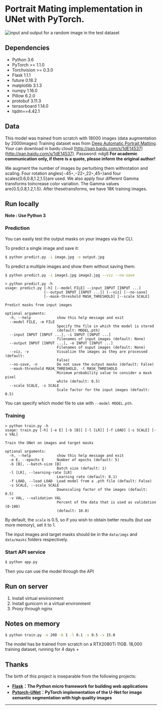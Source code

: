 # Portrait Mating  implementation in UNet with PyTorch.

![input and output for a random image in the test dataset](https://user-images.githubusercontent.com/30276789/76141416-03521900-609f-11ea-95e7-80d7ecf83760.png)


## Dependencies

- Python 3.6
- PyTorch >= 1.1.0
- Torchvision >= 0.3.0
- Flask 1.1.1
- future 0.18.2
- matplotlib 3.1.3
- numpy 1.16.0
- Pillow 6.2.0
- protobuf 3.11.3
- tensorboard 1.14.0
- tqdm==4.42.1

## Data
This model was trained from scratch with 18000 images (data augmentation by 2000images)
Training dataset was from  [Deep Automatic Portrait Matting](http://www.cse.cuhk.edu.hk/leojia/projects/automatting/index.html).
Your can download in baidu cloud [http://pan.baidu.com/s/1dE14537](http://pan.baidu.com/s/1dE14537). Password: ndg8 
**For academic communication only, if there is a quote, please inform the original author!**

We augment the number of images by perturbing them withrotation and scaling. Four rotation angles{−45◦,−22◦,22◦,45◦}and four scales{0.6,0.8,1.2,1.5}are used. We also apply four different Gamma transforms toincrease color variation. The Gamma values are{0.5,0.8,1.2,1.5}. After thesetransforms, we have 18K training images. 

## Run locally
**Note : Use Python 3**
### Prediction

You can easily test the output masks on your images via the CLI.

To predict a single image and save it:

```bash
$ python predict.py -i image.jpg -o output.jpg
```

To predict a multiple images and show them without saving them:

```bash
$ python predict.py -i image1.jpg image2.jpg --viz --no-save
```

```shell script
> python predict.py -h
usage: predict.py [-h] [--model FILE] --input INPUT [INPUT ...]
                  [--output INPUT [INPUT ...]] [--viz] [--no-save]
                  [--mask-threshold MASK_THRESHOLD] [--scale SCALE]

Predict masks from input images

optional arguments:
  -h, --help            show this help message and exit
  --model FILE, -m FILE
                        Specify the file in which the model is stored
                        (default: MODEL.pth)
  --input INPUT [INPUT ...], -i INPUT [INPUT ...]
                        filenames of input images (default: None)
  --output INPUT [INPUT ...], -o INPUT [INPUT ...]
                        Filenames of ouput images (default: None)
  --viz, -v             Visualize the images as they are processed (default:
                        False)
  --no-save, -n         Do not save the output masks (default: False)
  --mask-threshold MASK_THRESHOLD, -t MASK_THRESHOLD
                        Minimum probability value to consider a mask pixel
                        white (default: 0.5)
  --scale SCALE, -s SCALE
                        Scale factor for the input images (default: 0.5)
```
You can specify which model file to use with `--model MODEL.pth`.

### Training

```shell script
> python train.py -h
usage: train.py [-h] [-e E] [-b [B]] [-l [LR]] [-f LOAD] [-s SCALE] [-v VAL]

Train the UNet on images and target masks

optional arguments:
  -h, --help            show this help message and exit
  -e E, --epochs E      Number of epochs (default: 5)
  -b [B], --batch-size [B]
                        Batch size (default: 1)
  -l [LR], --learning-rate [LR]
                        Learning rate (default: 0.1)
  -f LOAD, --load LOAD  Load model from a .pth file (default: False)
  -s SCALE, --scale SCALE
                        Downscaling factor of the images (default: 0.5)
  -v VAL, --validation VAL
                        Percent of the data that is used as validation (0-100)
                        (default: 10.0)

```
By default, the `scale` is 0.5, so if you wish to obtain better results (but use more memory), set it to 1.

The input images and target masks should be in the `data/imgs` and `data/masks` folders respectively.

### Start API service


```bash
$ python app.py
```

Then you can use the model through the API

## Run on server
1. Install virtual environment
2. Install gunicorn in a virtual environment
3. Proxy through nginx

## Notes on memory
```bash
$ python train.py -e 200 -b 1 -l 0.1 -s 0.5 -v 15.0
```
The model has be trained from scratch on a RTX2080Ti 11GB.
18,000 training dataset, running for 4 days +

## Thanks

The birth of this project is inseparable from the following projects:

- **[Flask](https://github.com/pallets/flask)：The Python micro framework for building web applications**
- **[Pytorch-UNet](https://github.com/milesial/Pytorch-UNet)：PyTorch implementation of the U-Net for image semantic segmentation with high quality images**

---

